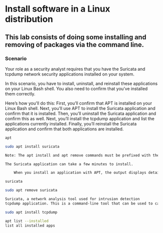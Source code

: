 # Install software in a Linux distribution

## This lab consists of doing some installing and removing of packages via the command line.

### Scenario

Your role as a security analyst requires that you have the Suricata and tcpdump network security applications installed on your system.

In this scenario, you have to install, uninstall, and reinstall these applications on your Linux Bash shell. You also need to confirm that you’ve installed them correctly.

Here’s how you'll do this: First, you’ll confirm that APT is installed on your Linux Bash shell. Next, you’ll use APT to install the Suricata application and confirm that it is installed. Then, you’ll uninstall the Suricata application and confirm this as well. Next, you’ll install the tcpdump application and list the applications currently installed. Finally, you’ll reinstall the Suricata application and confirm that both applications are installed.

```bash
apt

sudo apt install suricata

Note: The apt install and apt remove commands must be prefixed with the sudo command as elevated privileges are required to install and uninstall software in Linux.

The Suricata application can take a few minutes to install.

    When you install an application with APT, the output displays details of all the software to be installed. This may include additional applications that depend on the new software. These additional applications are called the dependencies of the software to be installed.

suricata

sudo apt remove suricata

Suricata, a network analysis tool used for intrusion detection
tcpdump application. This is a command-line tool that can be used to capture network traffic in a Linux Bash shell

sudo apt install tcpdump

apt list --installed
list all installed apps

```
